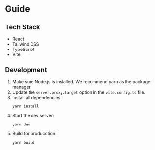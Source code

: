 # Guide

## Tech Stack

- React
- Tailwind CSS
- TypeScript
- Vite

## Development

1. Make sure Node.js is installed. We recommend yarn as the package manager.
2. Update the `server.proxy.target` option in the `vite.config.ts` file.
3. Install all dependencies:
   ```
   yarn install
   ```
4. Start the dev server:
   ```
   yarn dev
   ```
5. Build for producction:
   ```
   yarn build
   ```
